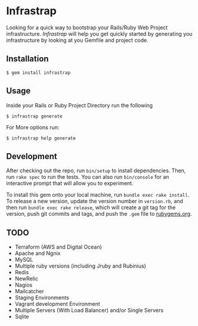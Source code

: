# Infrastrap

Looking for a quick way to bootstrap your Rails/Ruby Web Project infrastructure. 
_Infrastrap_ will help you get quickly started by generating you infrastructure 
by looking at you Gemfile and project code.

## Installation

    $ gem install infrastrap

## Usage

Inside your Rails or Ruby Project Directory run the following

    $ infrastrap generate
    
For More options run:

    $ infrastrap help generate

## Development

After checking out the repo, run `bin/setup` to install dependencies. 
Then, run `rake spec` to run the tests. You can also run `bin/console` for an 
interactive prompt that will allow you to experiment.

To install this gem onto your local machine, run `bundle exec rake install`. 
To release a new version, update the version number in `version.rb`, 
and then run `bundle exec rake release`, which will create a git tag for the version, 
push git commits and tags, and push the `.gem` file to 
[rubygems.org](https://rubygems.org).

## TODO

* Terraform (AWS and Digital Ocean)
* Apache and Ngnix
* MySQL
* Multiple ruby versions (including Jruby and Rubinius)
* Redis
* NewRelic
* Nagios
* Mailcatcher
* Staging Environments
* Vagrant development Environment
* Multiple Servers (With Load Balancer) and/or Single Servers
* Sqlite






